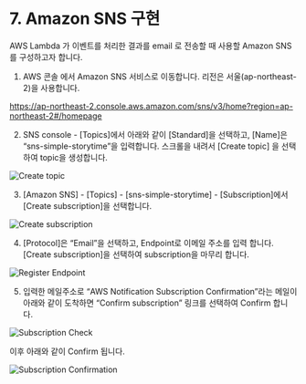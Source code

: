 # 7. Amazon SNS 구현
 
AWS Lambda 가 이벤트를 처리한 결과를 email 로 전송할 때 사용할 Amazon SNS 를 구성하고자 합니다.

1) AWS 콘솔  에서 Amazon SNS 서비스로 이동합니다. 리전은 서울(ap-northeast-2)을 사용합니다.

https://ap-northeast-2.console.aws.amazon.com/sns/v3/home?region=ap-northeast-2#/homepage

2) SNS console - [Topics]에서 아래와 같이 [Standard]을 선택하고, [Name]은 “sns-simple-storytime”을 입력합니다. 스크롤을 내려서 [Create topic] 을 선택하여 topic을 생성합니다. 


![Create topic](/static/sns-1.png)



3) [Amazon SNS] - [Topics] - [sns-simple-storytime] - [Subscription]에서 [Create subscription]을 선택합니다. 


![Create subscription](/static/sns-2.png)


4) [Protocol]은 “Email”을 선택하고, Endpoint로 이메일 주소를 입력 합니다. [Create subscription]을 선택하여 subscription을 마무리 합니다. 



![Register Endpoint](/static/sns-3.png)



5) 입력한 메일주소로 “AWS Notification Subscription Confirmation”라는 메일이 아래와 같이 도착하면 “Confirm subscription” 링크를 선택하여 Confirm 합니다. 

![Subscription Check](/static/sns-4.png)

이후 아래와 같이 Confirm 됩니다. 

![Subscription Confirmation](/static/sns-5.png)
